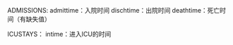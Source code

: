 ADMISSIONS:
    admittime：入院时间
    dischtime：出院时间
    deathtime：死亡时间（有缺失值）
    
ICUSTAYS：
    intime：进入ICU的时间